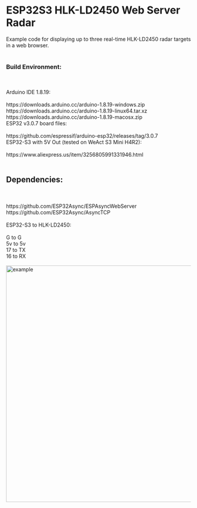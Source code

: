 # ESP32S3 HLK-LD2450 Web Server Radar
Example code for displaying up to three real-time HLK-LD2450 radar targets in a web browser.<br>
<br>
<H3>Build Environment:</H3><br>
<br>
Arduino IDE 1.8.19:<br>
<br>
https://downloads.arduino.cc/arduino-1.8.19-windows.zip<br>
https://downloads.arduino.cc/arduino-1.8.19-linux64.tar.xz<br>
https://downloads.arduino.cc/arduino-1.8.19-macosx.zip<br>
ESP32 v3.0.7 board files: <br>
<br>
https://github.com/espressif/arduino-esp32/releases/tag/3.0.7<br>
ESP32-S3 with 5V Out (tested on WeAct S3 Mini H4R2): <br>
<br>
https://www.aliexpress.us/item/3256805991331946.html<br>
<br>
<H2>Dependencies:</H2><br>
<br>
https://github.com/ESP32Async/ESPAsyncWebServer<br>
https://github.com/ESP32Async/AsyncTCP<br>
<br>
ESP32-S3 to HLK-LD2450:<br>
<br>
G  to G<br>
5v to 5v<br>
17 to TX<br>
16 to RX<br>
<br>

<img width="875" height="643" alt="example " src="https://github.com/user-attachments/assets/3df6b185-d6d3-4357-a8af-15009c12b9c2" />
